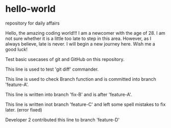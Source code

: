 # hello-world
repository for daily affairs

Hello, the amazing coding world!!!
I am a newcomer with the age of 28. I am not sure whether it is a little too late to step in this area. However, as I always believe, late is never. I will begin a new journey here. Wish me a good luck!

Test basic usecases of git and GitHub on this repository.

This line is used to test 'git diff' commander.

This line is used to check Branch function and is committed into branch 'feature-A'.

This line is written into branch 'fix-B' and is after 'feature-A'.

This line is written inot branch 'feature-C' and left some spell mistakes to fix later. (error fixed)

Developer 2 contributed this line to branch 'feature-D'

